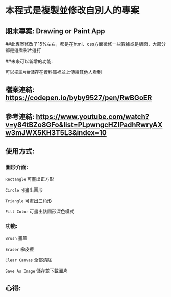 # 本程式是複製並修改自別人的專案

## 期末專案:  Drawing or Paint App


##此專案修改了15%左右，都是在html、css方面微修一些數據或是版面，大部分都是邊看影片邊打

##未來可以新增的功能:

可以把``` 圖片檔 ```儲存在資料庫裡並上傳給其他人看到





## 檔案連結: https://codepen.io/byby9527/pen/RwBGoER



## 參考連結: https://www.youtube.com/watch?v=y84tBZo8GFo&list=PLpwngcHZlPadhRwryAXw3mJWX5KH3T5L3&index=10




## 使用方式:

### 圖形介面:

``` Rectangle ``` 可畫出正方形

``` Circle ``` 可畫出圓形

``` Triangle ``` 可畫出三角形

``` Fill Color ``` 可畫出該圖形深色模式

### 功能:

``` Brush ```  畫筆

``` Eraser ``` 橡皮擦

``` Clear Canvas ``` 全部清除

``` Save As Image ``` 儲存並下載圖片














## 心得:


